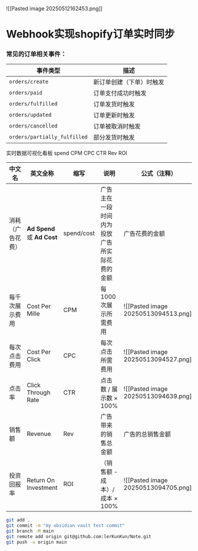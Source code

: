 
![[Pasted image 20250512162453.png]]
# Webhook实现shopify订单实时同步

### 常见的订单相关事件：

|事件类型|描述|
|---|---|
|`orders/create`|新订单创建（下单）时触发|
|`orders/paid`|订单支付成功时触发|
|`orders/fulfilled`|订单发货时触发|
|`orders/updated`|订单更新时触发|
|`orders/cancelled`|订单被取消时触发|
|`orders/partially_fulfilled`|部分发货时触发|


实时数据可视化看板
spend CPM CPC CTR Rev ROI

| 中文名      | 英文全称                       | 缩写         | 说明                     | 公式（注释）                               |
| -------- | -------------------------- | ---------- | ---------------------- | ------------------------------------ |
| 消耗（广告花费） | **Ad Spend** 或 **Ad Cost** | spend/cost | 广告主在一段时间内为投放广告所实际花费的金额 | 广告花费的金额                              |
| 每千次展示费用  | Cost Per Mille             | CPM        | 每1000次展示所需费用           | ![[Pasted image 20250513094513.png]] |
| 每次点击费用   | Cost Per Click             | CPC        | 每次点击所需费用               | ![[Pasted image 20250513094527.png]] |
| 点击率      | Click Through Rate         | CTR        | 点击数 / 展示数 × 100%       | ![[Pasted image 20250513094639.png]] |
| 销售额      | Revenue                    | Rev        | 广告带来的销售总金额             | 广告的总销售金额                             |
| 投资回报率    | Return On Investment       | ROI        | （销售额 - 成本）/ 成本 × 100%  | ![[Pasted image 20250513094705.png]] |
```bash
git add .
git commit -m "my obsidian vault test commit"
git branch -M main
git remote add origin git@github.com:lerKunKun/Note.git
git push -u origin main
```
